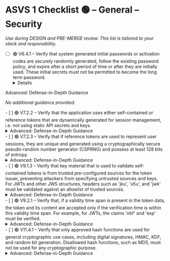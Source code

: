# ASVS 1 Checklist 🟢 – General – Security

_Use during DESIGN and PRE-MERGE review. This list is tailored to your stack and responsibility._

- [ ] 🟢 V6.4.1 – Verify that system generated initial passwords or activation codes are securely randomly generated, follow the existing password policy, and expire after a short period of time or after they are initially used. These initial secrets must not be permitted to become the long term password.
  <details>
<summary>Advanced: Defense-in-Depth Guidance</summary>

_No additional guidance provided._

</details>
- [ ] 🟢 V7.2.2 – Verify that the application uses either self-contained or reference tokens that are dynamically generated for session management, i.e. not using static API secrets and keys.
  <details>
<summary>Advanced: Defense-in-Depth Guidance</summary>

_No additional guidance provided._

</details>
- [ ] 🟢 V7.2.3 – Verify that if reference tokens are used to represent user sessions, they are unique and generated using a cryptographically secure pseudo-random number generator (CSPRNG) and possess at least 128 bits of entropy.
  <details>
<summary>Advanced: Defense-in-Depth Guidance</summary>

_No additional guidance provided._

</details>
- [ ] 🟢 V9.1.3 – Verify that key material that is used to validate self-contained tokens is from trusted pre-configured sources for the token issuer, preventing attackers from specifying untrusted sources and keys. For JWTs and other JWS structures, headers such as 'jku', 'x5u', and 'jwk' must be validated against an allowlist of trusted sources.
  <details>
<summary>Advanced: Defense-in-Depth Guidance</summary>

_No additional guidance provided._

</details>
- [ ] 🟢 V9.2.1 – Verify that, if a validity time span is present in the token data, the token and its content are accepted only if the verification time is within this validity time span. For example, for JWTs, the claims 'nbf' and 'exp' must be verified.
  <details>
<summary>Advanced: Defense-in-Depth Guidance</summary>

_No additional guidance provided._

</details>
- [ ] 🟢 V11.4.1 – Verify that only approved hash functions are used for general cryptographic use cases, including digital signatures, HMAC, KDF, and random bit generation. Disallowed hash functions, such as MD5, must not be used for any cryptographic purpose.
  <details>
<summary>Advanced: Defense-in-Depth Guidance</summary>

_No additional guidance provided._

</details>
